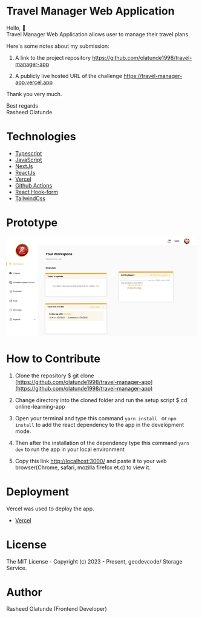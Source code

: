 # Travel Manager Web Application

Hello, 👋 \
Travel Manager Web Application allows user to manage their travel plans.

Here's some notes about my submission:

1. A link to the project repository   https://github.com/olatunde1998/travel-manager-app

2. A publicly live hosted URL of the challenge  https://travel-manager-app.vercel.app

Thank you very much.

Best regards\
Rasheed Olatunde

# Technologies 

 + [Typescript](https://www.typescriptlang.org/) 
 + [JavaScript](https://javascript.info/) 
 + [NextJs](https://nextjs.org/)
 + [ReactJs](https://react.dev/) 
 + [Vercel](https://vercel.com/dashboard) 
 + [Github Actions](https://docs.github.com/en/actions/)
 + [React Hook-form](https://react-hook-form.com/) 
 + [TailwindCss](https://tailwindcss.com/) 



# Prototype
![Minion](public/images/app-prototype.png)
 
# How to Contribute

1. Clone the repository 
$ git clone [https://github.com/olatunde1998/travel-manager-app](https://github.com/olatunde1998/travel-manager-app)

2. Change directory into the cloned folder and run the setup script
$ cd online-learning-app

3. Open your terminal and type this command `yarn install ` or `npm install` to add the react dependency to the app in the development mode.

4. Then after the installation of the  dependency type this command  `yarn dev` to run the app in your local environment 

5. Copy this link [http://localhost:3000/](http://localhost:3000/) and paste it to your web browser(Chrome, safari, mozilla firefox et.c) to view it.


# Deployment
Vercel was used to deploy the app. 
 + [Vercel](https://vercel.com/dashboard)

# License
The MIT License - Copyright (c) 2023 - Present, geodevcode/  Storage Service.

# Author
Rasheed Olatunde (Frontend Developer)
